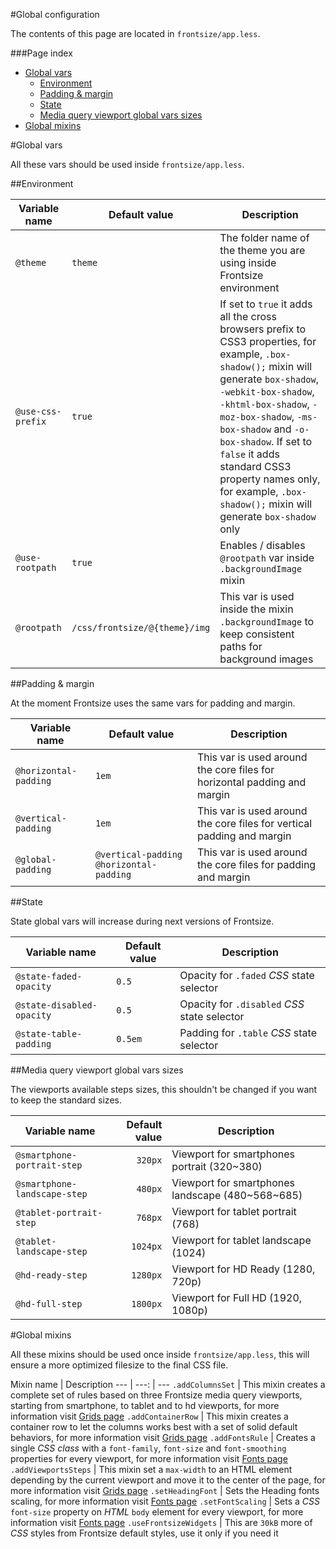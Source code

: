 #Global configuration

The contents of this page are located in `frontsize/app.less`.

###Page index

- [Global vars](#global-vars)
	- [Environment](#environment)
	- [Padding & margin](#padding-and-margin)
	- [State](#state)
	- [Media query viewport global vars sizes](#media-query-viewport-global-vars-sizes)
- [Global mixins](#global-mixins)

#Global vars

All these vars should be used inside `frontsize/app.less`.

##Environment

Variable name           | Default value                 | Description
--- | --- | ---
`@theme`                | `theme`                       | The folder name of the theme you are using inside Frontsize environment
`@use-css-prefix`       | `true`                        | If set to `true` it adds all the cross browsers prefix to CSS3 properties, for example, `.box-shadow();` mixin will generate `box-shadow`, `-webkit-box-shadow`, `-khtml-box-shadow`, `-moz-box-shadow`, `-ms-box-shadow` and `-o-box-shadow`. If set to `false` it adds standard CSS3 property names only, for example, `.box-shadow();` mixin will generate `box-shadow` only
`@use-rootpath`         | `true`                        | Enables / disables `@rootpath` var inside `.backgroundImage` mixin
`@rootpath`             | `/css/frontsize/@{theme}/img` | This var is used inside the mixin `.backgroundImage` to keep consistent paths for background images

##Padding & margin

At the moment Frontsize uses the same vars for padding and margin.

Variable name           | Default value                             | Description
--- | --- | ---
`@horizontal-padding`   | `1em`                                     | This var is used around the core files for horizontal padding and margin
`@vertical-padding`     | `1em`                                     | This var is used around the core files for vertical padding and margin
`@global-padding`       | `@vertical-padding @horizontal-padding`   | This var is used around the core files for padding and margin

##State

State global vars will increase during next versions of Frontsize.

Variable name					| Default value	| Description
--- | --- | ---
`@state-faded-opacity`			| `0.5`			| Opacity for `.faded` *CSS* state selector
`@state-disabled-opacity`		| `0.5`			| Opacity for `.disabled` *CSS* state selector
`@state-table-padding`			| `0.5em`		| Padding for `.table` *CSS* state selector

##Media query viewport global vars sizes

The viewports available steps sizes, this shouldn't be changed if you want to keep the standard sizes.

Variable name					| Default value	| Description
--- | ---: | ---
`@smartphone-portrait-step`		| `320px`		| Viewport for smartphones portrait (320~380)
`@smartphone-landscape-step`	| `480px`		| Viewport for smartphones landscape (480~568~685)
`@tablet-portrait-step`			| `768px`		| Viewport for tablet portrait (768)
`@tablet-landscape-step`		| `1024px`		| Viewport for tablet landscape (1024)
`@hd-ready-step`				| `1280px`		| Viewport for HD Ready (1280, 720p)
`@hd-full-step`					| `1800px`		| Viewport for Full HD (1920, 1080p)

#Global mixins

All these mixins should be used once inside `frontsize/app.less`, this will ensure a more optimized filesize to the final CSS file.

Mixin name					| Description
--- | ---: | ---
`.addColumnsSet`			| This mixin creates a complete set of rules based on three Frontsize media query viewports, starting from smartphone, to tablet and to hd viewports, for more information visit [Grids page](https://github.com/vitto/frontsize-less/wiki/Grids#addColumnsSet)
`.addContainerRow`			| This mixin creates a container row to let the columns works best with a set of solid default behaviors, for more information visit [Grids page](https://github.com/vitto/frontsize-less/wiki/Grids#addContainerRow)
`.addFontsRule`				| Creates a single *CSS class* with a `font-family`, `font-size` and `font-smoothing` properties for every viewport, for more information visit [Fonts page](https://github.com/vitto/frontsize-less/wiki/Fonts#addFontsRule)
`.addViewportsSteps`		| This mixin set a `max-width` to an HTML element depending by the current viewport and move it to the center of the page, for more information visit [Grids page](https://github.com/vitto/frontsize-less/wiki/Grids#addViewportsSteps)
`.setHeadingFont`			| Sets the Heading fonts scaling, for more information visit [Fonts page](https://github.com/vitto/frontsize-less/wiki/Fonts#setHeadingFont)
`.setFontScaling`			| Sets a *CSS* `font-size` property on *HTML* `body` element for every viewport, for more information visit [Fonts page](https://github.com/vitto/frontsize-less/wiki/Fonts#setFontScaling)
`.useFrontsizeWidgets`		| This are `30kB` more of *CSS* styles from Frontsize default styles, use it only if you need it

